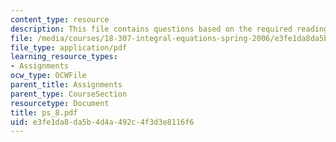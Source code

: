 ```yaml
---
content_type: resource
description: This file contains questions based on the required readings for the course.
file: /media/courses/18-307-integral-equations-spring-2006/e3fe1da8da5b4d4a492c4f3d3e8116f6_ps_8.pdf
file_type: application/pdf
learning_resource_types:
- Assignments
ocw_type: OCWFile
parent_title: Assignments
parent_type: CourseSection
resourcetype: Document
title: ps_8.pdf
uid: e3fe1da8-da5b-4d4a-492c-4f3d3e8116f6
---
```

